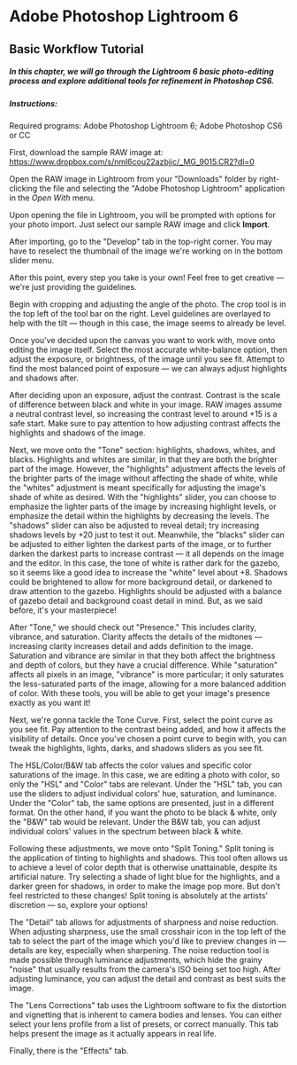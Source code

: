 # Adobe Photoshop Lightroom 6
## Basic Workflow Tutorial

##### In this chapter, we will go through the Lightroom 6 basic photo-editing process and explore additional tools for refinement in Photoshop CS6.

##### Instructions:

Required programs: Adobe Photoshop Lightroom 6; Adobe Photoshop CS6 or CC

First, download the sample RAW image at: https://www.dropbox.com/s/nml6cou22azbjic/_MG_9015.CR2?dl=0

Open the RAW image in Lightroom from your "Downloads" folder by right-clicking the file and selecting the "Adobe Photoshop Lightroom" application in the _Open With_ menu.

Upon opening the file in Lightroom, you will be prompted with options for your photo import. Just select our sample RAW image and click __Import__.

After importing, go to the "Develop" tab in the top-right corner. You may have to reselect the thumbnail of the image we're working on in the bottom slider menu.

After this point, every step you take is your own! Feel free to get creative — we're just providing the guidelines.

Begin with cropping and adjusting the angle of the photo. The crop tool is in the top left of the tool bar on the right. Level guidelines are overlayed to help with the tilt — though in this case, the image seems to already be level.

Once you've decided upon the canvas you want to work with, move onto editing the image itself. Select the most accurate white-balance option, then adjust the exposure, or brightness, of the image until you see fit. Attempt to find the most balanced point of exposure — we can always adjust highlights and shadows after. 

After deciding upon an exposure, adjust the contrast. Contrast is the scale of difference between black and white in your image. RAW images assume a neutral contrast level, so increasing the contrast level to around +15 is a safe start. Make sure to pay attention to how adjusting contrast affects the highlights and shadows of the image.

Next, we move onto the "Tone" section: highlights, shadows, whites, and blacks. Highlights and whites are similar, in that they are both the brighter part of the image. However, the "highlights" adjustment affects the levels of the brighter parts of the image without affecting the shade of white, while the "whites" adjustment is meant specifically for adjusting the image's shade of white as desired. With the "highlights" slider, you can choose to emphasize the lighter parts of the image by increasing highlight levels, or emphasize the detail within the highlights by decreasing the levels. The "shadows" slider can also be adjusted to reveal detail; try increasing shadows levels by +20 just to test it out. Meanwhile, the "blacks" slider can be adjusted to either lighten the darkest parts of the image, or to further darken the darkest parts to increase contrast — it all depends on the image and the editor. In this case, the tone of white is rather dark for the gazebo, so it seems like a good idea to increase the "white" level about +8. Shadows could be brightened to allow for more background detail, or darkened to draw attention to the gazebo. Highlights should be adjusted with a balance of gazebo detail and background coast detail in mind. But, as we said before, it's your masterpiece!

After "Tone," we should check out "Presence." This includes clarity, vibrance, and saturation. Clarity affects the details of the midtones — increasing clarity increases detail and adds definition to the image. Saturation and vibrance are similar in that they both affect the brightness and depth of colors, but they have a crucial difference. While "saturation" affects all pixels in an image, "vibrance" is more particular; it only saturates the less-saturated parts of the image, allowing for a more balanced addition of color. With these tools, you will be able to get your image's presence exactly as you want it!

Next, we're gonna tackle the Tone Curve. First, select the point curve as you see fit. Pay attention to the contrast being added, and how it affects the visibility of details. Once you've chosen a point curve to begin with, you can tweak the highlights, lights, darks, and shadows sliders as you see fit. 

The HSL/Color/B&W tab affects the color values and specific color saturations of the image. In this case, we are editing a photo with color, so only the "HSL" and "Color" tabs are relevant. Under the "HSL" tab, you can use the sliders to adjust individual colors' hue, saturation, and luminance. Under the "Color" tab, the same options are presented, just in a different format. On the other hand, if you want the photo to be black & white, only the "B&W" tab would be relevant. Under the B&W tab, you can adjust individual colors' values in the spectrum between black & white.

Following these adjustments, we move onto "Split Toning." Split toning is the application of tinting to highlights and shadows. This tool often allows us to achieve a level of color depth that is otherwise unattainable, despite its artificial nature. Try selecting a shade of light blue for the highlights, and a darker green for shadows, in order to make the image pop more. But don't feel restricted to these changes! Split toning is absolutely at the artists' discretion — so, explore your options!

The "Detail" tab allows for adjustments of sharpness and noise reduction. When adjusting sharpness, use the small crosshair icon in the top left of the tab to select the part of the image which you'd like to preview changes in — details are key, especially when sharpening. The noise reduction tool is made possible through luminance adjustments, which hide the grainy "noise" that usually results from the camera's ISO being set too high. After adjusting luminance, you can adjust the detail and contrast as best suits the image.

The "Lens Corrections" tab uses the Lightroom software to fix the distortion and vignetting that is inherent to camera bodies and lenses. You can either select your lens profile from a list of presets, or correct manually. This tab helps present the image as it actually appears in real life.

Finally, there is the "Effects" tab. 









